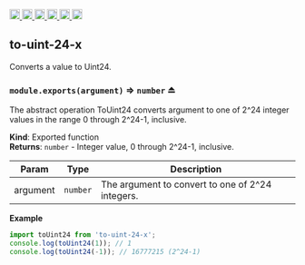 <a
  href="https://travis-ci.org/Xotic750/to-uint-24-x"
  title="Travis status">
<img
  src="https://travis-ci.org/Xotic750/to-uint-24-x.svg?branch=master"
  alt="Travis status" height="18">
</a>
<a
  href="https://david-dm.org/Xotic750/to-uint-24-x"
  title="Dependency status">
<img src="https://david-dm.org/Xotic750/to-uint-24-x/status.svg"
  alt="Dependency status" height="18"/>
</a>
<a
  href="https://david-dm.org/Xotic750/to-uint-24-x?type=dev"
  title="devDependency status">
<img src="https://david-dm.org/Xotic750/to-uint-24-x/dev-status.svg"
  alt="devDependency status" height="18"/>
</a>
<a
  href="https://badge.fury.io/js/to-uint-24-x"
  title="npm version">
<img src="https://badge.fury.io/js/to-uint-24-x.svg"
  alt="npm version" height="18">
</a>
<a
  href="https://www.jsdelivr.com/package/npm/to-uint-24-x"
  title="jsDelivr hits">
<img src="https://data.jsdelivr.com/v1/package/npm/to-uint-24-x/badge?style=rounded"
  alt="jsDelivr hits" height="18">
</a>
<a
  href="https://bettercodehub.com/results/Xotic750/to-uint-24-x"
  title="bettercodehub score">
<img src="https://bettercodehub.com/edge/badge/Xotic750/to-uint-24-x?branch=master"
  alt="bettercodehub score" height="18">
</a>

<a name="module_to-uint-24-x"></a>

## to-uint-24-x

Converts a value to Uint24.

<a name="exp_module_to-uint-24-x--module.exports"></a>

### `module.exports(argument)` ⇒ <code>number</code> ⏏

The abstract operation ToUint24 converts argument to one of 2^24 integer
values in the range 0 through 2^24-1, inclusive.

**Kind**: Exported function  
**Returns**: <code>number</code> - Integer value, 0 through 2^24-1, inclusive.

| Param    | Type                | Description                                      |
| -------- | ------------------- | ------------------------------------------------ |
| argument | <code>number</code> | The argument to convert to one of 2^24 integers. |

**Example**

```js
import toUint24 from 'to-uint-24-x';
console.log(toUint24(1)); // 1
console.log(toUint24(-1)); // 16777215 (2^24-1)
```
